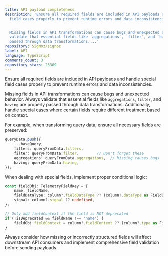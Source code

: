 ```yaml
---
title: API payload completeness
description: 'Ensure all required fields are included in API payloads and handle special
  field cases properly to prevent runtime errors and data inconsistencies.


  Missing fields in API transformations can cause bugs and unexpected behavior. Always
  validate that essential fields like `aggregations`, `filter`, and `having` are properly
  passed through data transformations....'
repository: SigNoz/signoz
label: API
language: TypeScript
comments_count: 3
repository_stars: 23369
---
```


Ensure all required fields are included in API payloads and handle special field cases properly to prevent runtime errors and data inconsistencies.

Missing fields in API transformations can cause bugs and unexpected behavior. Always validate that essential fields like `aggregations`, `filter`, and `having` are properly passed through data transformations. Additionally, handle special cases where certain fields require different treatment based on context.

For example, when transforming query data, ensure all necessary fields are preserved:

```typescript
queryData.push({
    ...baseQuery,
    filters: queryFromData.filters,
    filter: queryFromData.filter,        // Don't forget these
    aggregations: queryFromData.aggregations,  // Missing causes bugs
    having: queryFromData.having,
});
```

When dealing with special fields, implement proper conditional logic:

```typescript
const fieldObj: TelemetryFieldKey = {
    name: fieldName,
    fieldDataType: column?.fieldDataType ?? (column?.dataType as FieldDataType),
    signal: column?.signal ?? undefined,
};

// Only add fieldContext if the field is NOT deprecated
if (!isDeprecated && fieldName !== 'name') {
    fieldObj.fieldContext = column?.fieldContext ?? (column?.type as FieldContext);
}
```

Always consider how missing or incorrectly structured fields will affect downstream API consumers and implement comprehensive field validation before sending payloads.